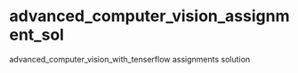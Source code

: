 # advanced_computer_vision_assignment_sol
 advanced_computer_vision_with_tenserflow  assignments solution
